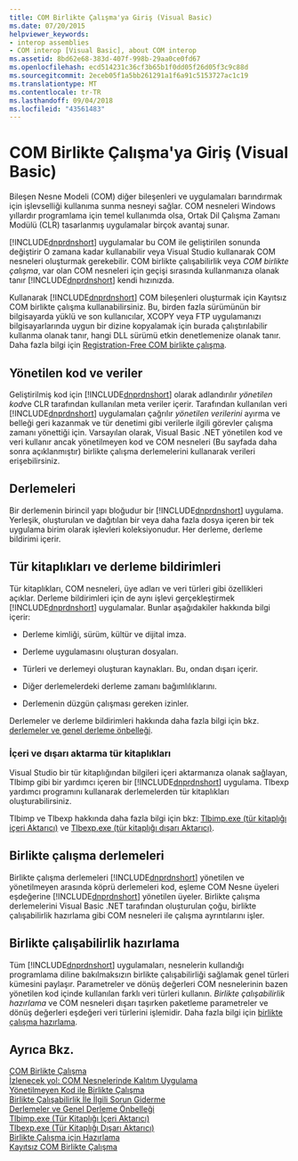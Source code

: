 ```yaml
---
title: COM Birlikte Çalışma'ya Giriş (Visual Basic)
ms.date: 07/20/2015
helpviewer_keywords:
- interop assemblies
- COM interop [Visual Basic], about COM interop
ms.assetid: 8bd62e68-383d-407f-998b-29aa0ce0fd67
ms.openlocfilehash: ecd514231c36cf3b65b1f0dd05f26d05f3c9c88d
ms.sourcegitcommit: 2eceb05f1a5bb261291a1f6a91c5153727ac1c19
ms.translationtype: MT
ms.contentlocale: tr-TR
ms.lasthandoff: 09/04/2018
ms.locfileid: "43561483"
---
```

# <a name="introduction-to-com-interop-visual-basic"></a>COM Birlikte Çalışma'ya Giriş (Visual Basic)
Bileşen Nesne Modeli (COM) diğer bileşenleri ve uygulamaları barındırmak için işlevselliği kullanıma sunma nesneyi sağlar. COM nesneleri Windows yıllardır programlama için temel kullanımda olsa, Ortak Dil Çalışma Zamanı Modülü (CLR) tasarlanmış uygulamalar birçok avantaj sunar.  
  
 [!INCLUDE[dnprdnshort](~/includes/dnprdnshort-md.md)] uygulamalar bu COM ile geliştirilen sonunda değiştirir O zamana kadar kullanabilir veya Visual Studio kullanarak COM nesneleri oluşturmak gerekebilir. COM birlikte çalışabilirlik veya *COM birlikte çalışma*, var olan COM nesneleri için geçişi sırasında kullanmanıza olanak tanır [!INCLUDE[dnprdnshort](~/includes/dnprdnshort-md.md)] kendi hızınızda.  
  
 Kullanarak [!INCLUDE[dnprdnshort](~/includes/dnprdnshort-md.md)] COM bileşenleri oluşturmak için Kayıtsız COM birlikte çalışma kullanabilirsiniz. Bu, birden fazla sürümünün bir bilgisayarda yüklü ve son kullanıcılar, XCOPY veya FTP uygulamanızı bilgisayarlarında uygun bir dizine kopyalamak için burada çalıştırılabilir kullanma olanak tanır, hangi DLL sürümü etkin denetlemenize olanak tanır. Daha fazla bilgi için [Registration-Free COM birlikte çalışma](https://msdn.microsoft.com/library/90f308b9-82dc-414a-bce1-77e0155e56bd).  
  
## <a name="managed-code-and-data"></a>Yönetilen kod ve veriler  
 Geliştirilmiş kod için [!INCLUDE[dnprdnshort](~/includes/dnprdnshort-md.md)] olarak adlandırılır *yönetilen kod*ve CLR tarafından kullanılan meta veriler içerir. Tarafından kullanılan veri [!INCLUDE[dnprdnshort](~/includes/dnprdnshort-md.md)] uygulamaları çağrılır *yönetilen verilerini* ayırma ve belleği geri kazanmak ve tür denetimi gibi verilerle ilgili görevler çalışma zamanı yönettiği için. Varsayılan olarak, Visual Basic .NET yönetilen kod ve veri kullanır ancak yönetilmeyen kod ve COM nesneleri (Bu sayfada daha sonra açıklanmıştır) birlikte çalışma derlemelerini kullanarak verileri erişebilirsiniz.  
  
## <a name="assemblies"></a>Derlemeleri  
 Bir derlemenin birincil yapı bloğudur bir [!INCLUDE[dnprdnshort](~/includes/dnprdnshort-md.md)] uygulama. Yerleşik, oluşturulan ve dağıtılan bir veya daha fazla dosya içeren bir tek uygulama birim olarak işlevleri koleksiyonudur. Her derleme, derleme bildirimi içerir.  
  
## <a name="type-libraries-and-assembly-manifests"></a>Tür kitaplıkları ve derleme bildirimleri  
 Tür kitaplıkları, COM nesneleri, üye adları ve veri türleri gibi özellikleri açıklar. Derleme bildirimleri için de aynı işlevi gerçekleştirmek [!INCLUDE[dnprdnshort](~/includes/dnprdnshort-md.md)] uygulamalar. Bunlar aşağıdakiler hakkında bilgi içerir:  
  
-   Derleme kimliği, sürüm, kültür ve dijital imza.  
  
-   Derleme uygulamasını oluşturan dosyaları.  
  
-   Türleri ve derlemeyi oluşturan kaynakları. Bu, ondan dışarı içerir.  
  
-   Diğer derlemelerdeki derleme zamanı bağımlılıklarını.  
  
-   Derlemenin düzgün çalışması gereken izinler.  
  
 Derlemeler ve derleme bildirimleri hakkında daha fazla bilgi için bkz. [derlemeler ve genel derleme önbelleği](../../../visual-basic/programming-guide/concepts/assemblies-gac/index.md).  
  
### <a name="importing-and-exporting-type-libraries"></a>İçeri ve dışarı aktarma tür kitaplıkları  
 Visual Studio bir tür kitaplığından bilgileri içeri aktarmanıza olanak sağlayan, Tlbimp gibi bir yardımcı içeren bir [!INCLUDE[dnprdnshort](~/includes/dnprdnshort-md.md)] uygulama. Tlbexp yardımcı programını kullanarak derlemelerden tür kitaplıkları oluşturabilirsiniz.  
  
 Tlbimp ve Tlbexp hakkında daha fazla bilgi için bkz: [Tlbimp.exe (tür kitaplığı içeri Aktarıcı)](../../../framework/tools/tlbimp-exe-type-library-importer.md) ve [Tlbexp.exe (tür kitaplığı dışarı Aktarıcı)](https://msdn.microsoft.com/library/a487d61b-d166-467b-a7ca-d8b52fbff42d).  
  
## <a name="interop-assemblies"></a>Birlikte çalışma derlemeleri  
 Birlikte çalışma derlemeleri [!INCLUDE[dnprdnshort](~/includes/dnprdnshort-md.md)] yönetilen ve yönetilmeyen arasında köprü derlemeleri kod, eşleme COM Nesne üyeleri eşdeğerine [!INCLUDE[dnprdnshort](~/includes/dnprdnshort-md.md)] yönetilen üyeler. Birlikte çalışma derlemelerini Visual Basic .NET tarafından oluşturulan çoğu, birlikte çalışabilirlik hazırlama gibi COM nesneleri ile çalışma ayrıntılarını işler.  
  
## <a name="interoperability-marshaling"></a>Birlikte çalışabilirlik hazırlama  
 Tüm [!INCLUDE[dnprdnshort](~/includes/dnprdnshort-md.md)] uygulamaları, nesnelerin kullandığı programlama diline bakılmaksızın birlikte çalışabilirliği sağlamak genel türleri kümesini paylaşır. Parametreler ve dönüş değerleri COM nesnelerinin bazen yönetilen kod içinde kullanılan farklı veri türleri kullanın. *Birlikte çalışabilirlik hazırlama* ve COM nesneleri dışarı taşırken paketleme parametreler ve dönüş değerleri eşdeğeri veri türlerini işlemidir. Daha fazla bilgi için [birlikte çalışma hazırlama](../../../framework/interop/interop-marshaling.md).  
  
## <a name="see-also"></a>Ayrıca Bkz.  
 [COM Birlikte Çalışma](../../../visual-basic/programming-guide/com-interop/index.md)  
 [İzlenecek yol: COM Nesnelerinde Kalıtım Uygulama](../../../visual-basic/programming-guide/com-interop/walkthrough-implementing-inheritance-with-com-objects.md)  
 [Yönetilmeyen Kod ile Birlikte Çalışma](../../../framework/interop/index.md)  
 [Birlikte Çalışabilirlik İle İlgili Sorun Giderme](../../../visual-basic/programming-guide/com-interop/troubleshooting-interoperability.md)  
 [Derlemeler ve Genel Derleme Önbelleği](../../../visual-basic/programming-guide/concepts/assemblies-gac/index.md)  
 [Tlbimp.exe (Tür Kitaplığı İçeri Aktarıcı)](../../../framework/tools/tlbimp-exe-type-library-importer.md)  
 [Tlbexp.exe (Tür Kitaplığı Dışarı Aktarıcı)](https://msdn.microsoft.com/library/a487d61b-d166-467b-a7ca-d8b52fbff42d)  
 [Birlikte Çalışma için Hazırlama](../../../framework/interop/interop-marshaling.md)  
 [Kayıtsız COM Birlikte Çalışma](https://msdn.microsoft.com/library/90f308b9-82dc-414a-bce1-77e0155e56bd)
